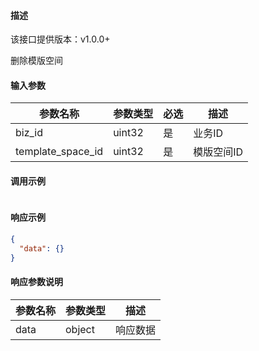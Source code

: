 #### 描述

该接口提供版本：v1.0.0+

删除模版空间

#### 输入参数

| 参数名称     | 参数类型     | 必选   | 描述             |
| ------------ | ------------ | ------ | ---------------- |
| biz_id | uint32 | 是   | 业务ID   |
| template_space_id | uint32 | 是 | 模版空间ID |

#### 调用示例

```json

```

#### 响应示例

```json
{
  "data": {}
}
```

#### 响应参数说明

| 参数名称     | 参数类型   | 描述                           |
| ------------ | ---------- | ------------------------------ |
|       data       |      object      |            响应数据                  |
